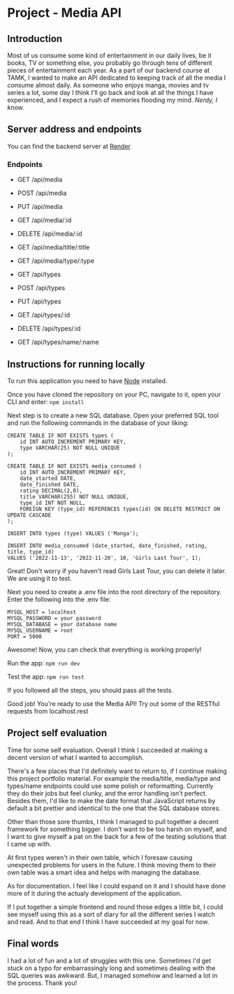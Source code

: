 # Project - Media API

## Introduction

Most of us consume some kind of entertainment in our daily lives, be it books, TV or something else,
you probably go through tens of different pieces of entertainment each year.
As a part of our backend course at TAMK,
I wanted to make an API dedicated to keeping track of all the media I consume almost daily.
As someone who enjoys manga, movies and tv series a lot,
some day I think I'll go back and look at all the things I have experienced, and I expect
a rush of memories flooding my mind.
_Nerdy, I know._

## Server address and endpoints

You can find the backend server at [Render](https://api-project-qk43.onrender.com/)

### Endpoints

-   GET /api/media
-   POST /api/media
-   PUT /api/media
-   GET /api/media/:id
-   DELETE /api/media/:id
-   GET /api/media/title/:title
-   GET /api/media/type/:type

-   GET /api/types
-   POST /api/types
-   PUT /api/types
-   GET /api/types/:id
-   DELETE /api/types/:id
-   GET /api/types/name/:name

## Instructions for running locally

To run this application you need to have [Node](https://nodejs.org/en/download/) installed.

Once you have cloned the repository on your PC, navigate to it, open your CLI and enter:
`npm install`

Next step is to create a new SQL database. Open your preferred SQL tool and run the following commands in the database of your liking:

```
CREATE TABLE IF NOT EXISTS types (
    id INT AUTO_INCREMENT PRIMARY KEY,
    type VARCHAR(25) NOT NULL UNIQUE
);

CREATE TABLE IF NOT EXISTS media_consumed (
    id INT AUTO_INCREMENT PRIMARY KEY,
    date_started DATE,
    date_finished DATE,
    rating DECIMAL(2,0),
    title VARCHAR(255) NOT NULL UNIQUE,
    type_id INT NOT NULL,
    FOREIGN KEY (type_id) REFERENCES types(id) ON DELETE RESTRICT ON UPDATE CASCADE
);

INSERT INTO types (type) VALUES ('Manga');

INSERT INTO media_consumed (date_started, date_finished, rating, title, type_id)
VALUES ('2022-11-13', '2022-11-20', 10, 'Girls Last Tour', 1);
```

Great! Don't worry if you haven't read Girls Last Tour, you can delete it later. We are using it to test.

Next you need to create a .env file into the root directory of the repository. Enter the following into the .env file:

```
MYSQL_HOST = localhost
MYSQL_PASSWORD = your password
MYSQL_DATABASE = your database name
MYSQL_USERNAME = root
PORT = 5000
```

Awesome! Now, you can check that everything is working properly!

Run the app:
`npm run dev`

Test the app:
`npm run test`

If you followed all the steps, you should pass all the tests.

Good job! You're ready to use the Media API! Try out some of the RESTful requests from localhost.rest

## Project self evaluation

Time for some self evaluation. Overall I think I succeeded at making a decent version of what I wanted to accomplish.

There's a few places that I'd definitely want to return to, if I continue making this project portfolio material. For example the media/title, media/type and types/name endpoints could use some polish or reformatting. Currently they do their jobs but feel clunky, and the error handling isn't perfect. Besides them, I'd like to make the date format that JavaScript returns by default a bit prettier and identical to the one that the SQL database stores.

Other than those sore thumbs, I think I managed to pull together a decent framework for something bigger. I don't want to be too harsh on myself, and I want to give myself a pat on the back for a few of the testing solutions that I came up with.

At first types weren't in their own table, which I foresaw causing unexpected problems for users in the future. I think moving them to their own table was a smart idea and helps with managing the database.

As for documentation. I feel like I could expand on it and I should have done more of it during the actualy development of the application.

If I put together a simple frontend and round those edges a little bit, I could see myself using this as a sort of diary for all the different series I watch and read. And to that end I think I have succeeded at my goal for now.

## Final words

I had a lot of fun and a lot of struggles with this one. Sometimes I'd get stuck on a typo for embarrassingly long and sometimes dealing with the SQL queries was awkward. But, I managed somehow and learned a lot in the process.
Thank you!

